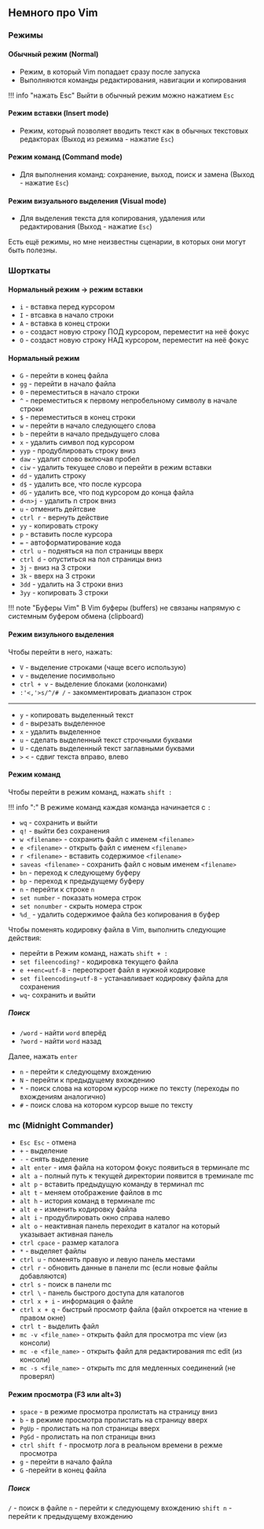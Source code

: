 ## Немного про Vim

### Режимы

#### Обычный режим (Normal)

- Режим, в который Vim попадает сразу после запуска
- Выполняются команды редактирования, навигации и копирования

!!! info "нажать Esc"
    Выйти в обычный режим можно нажатием `Esc`

#### Режим вставки (Insert mode)

- Режим, который позволяет вводить текст как в обычных текстовых редакторах (Выход из режима - нажатие `Esc`)

#### Режим команд (Command mode)

-  Для выполнения команд: сохранение, выход, поиск и замена (Выход - нажатие `Esc`)

#### Режим визуального выделения (Visual mode)

- Для выделения текста для копирования, удаления или редактирования (Выход - нажатие `Esc`)

Есть ещё режимы, но мне неизвестны сценарии, в которых они могут быть полезны.

### Шорткаты

#### Нормальный режим -> режим вставки

- `i` - вставка перед курсором
- `I` - втсавка в начало строки
- `A` - вставка в конец строки
- `o` - создаст новую строку ПОД курсором, переместит на неё фокус
- `O` - создаст новую строку НАД курсором, переместит на неё фокус

#### Нормальный режим

- `G` - перейти в конец файла 
- `gg` - перейти в начало файла
- `0` - переместиться в начало строки
- `^` - переместиться к первому непробельному символу в начале строки
- `$` - переместиться в конец строки
- `w` - перейти в начало следующего слова
- `b` - перейти в начало предыдущего слова 
- `x` - удалить символ под курсором
- `yyp` - продублировать строку вниз
- `daw` - удалит слово включая пробел
- `ciw` - удалить текущее слово и перейти в режим вставки
- `dd` - удалить строку 
- `d$` - удалить все, что после курсора
- `dG` - удалить все, что под курсором до конца файла
- `d<n>j` - удалить n строк вниз
- `u` - отменить дейтсвие
- `ctrl r` - вернуть действие
- `yy` - копировать строку
- `p` - вставить после курсора
- `=` - автоформатирование кода
- `ctrl u` - подняться на пол страницы вверх 
- `ctrl d` - опуститься на пол страницы вниз
- `3j` - вниз на 3 строки
- `3k` - вверх на 3 строки 
- `3dd` - удалить на 3 строки вниз
- `3yy` - копировать 3 строки 

!!! note "Буферы Vim"
    В Vim буферы (buffers) не связаны напрямую с системным буфером обмена (clipboard)

#### Режим визульного выделения

Чтобы перейти в него, нажать:

- `V` - выделение строками (чаще всего использую)
- `v` - выделение посимвольно
- `ctrl + v` - выделение блоками (колонками)
- `:'<,'>s/^/# /` - закомментировать диапазон строк
---

- `y` - копировать выделенный текст
- `d` - вырезать выделенное
- `x` - удалить выделенное
- `u` - сделать выделенный текст строчными буквами
- `U` - сделать выделенный текст заглавными буквами
- `>` `<` - сдвиг текста вправо, влево

#### Режим команд 

Чтобы перейти в режим команд, нажать `shift :` 

!!! info ":"
    В режиме команд каждая команда начинается с `:`

- `wq` - сохранить и выйти
- `q!` - выйти без сохранения
- `w <filename>` - сохранить файл с именем `<filename>`
- `e <filename>` - открыть файл с именем `<filename>`
- `r <filename>` - вставить содержимое `<filename>`
- `saveas <filename>` - сохранить файл с новым именем `<filename>`
- `bn` - переход к следующему буферу
- `bp` - переход к предыдущему буферу
- `n` - перейти к строке `n`
- `set number` - показать номера строк
- `set nonumber` - скрыть номера строк
- `%d_` - удалить содержимое файла без копирования в буфер

Чтобы поменять кодировку файла в Vim, выполнить следующие действия:

- перейти в Режим команд, нажать `shift + :`
- `set fileencoding?` - кодировка текущего файла
- `e ++enc=utf-8` - переоткроет файл в нужной кодировке 
- `set fileencoding=utf-8` - устанавливает кодировку файла для сохранения  
- `wq`- сохранить и выйти

##### Поиск 

- `/word` - найти `word` вперёд
- `?word` - найти `word` назад 

Далее, нажать `enter`

- `n` - перейти к следующему вхождению 
- `N` - перейти к предыдущему вхождению
- `*` - поиск слова на котором курсор ниже по тексту (переходы по вхождениям аналогично)
- `#` - поиск слова на котором курсор выше по тексту 

### mc (Midnight Commander)

- `Esc Esc` - отмена
- `+` - выделение
- `-` - снять выделение
- `alt enter` - имя файла на котором фокус появиться в терминале mc
- `alt a` - полный путь к текущей директории появится в треминале mc
- `alt p` - вставить предыдущую команду в терминал mc
- `alt t` - меняем отображение файлов в mc
- `alt h` - история команд в терминале mc 
- `alt e` - изменить кодировку файла
- `alt i` - продублировать окно справа налево
- `alt o` - неактивная панель переходит в каталог на который указывает активная панель
- `ctrl cpace` - размер каталога
- `*` - выделяет файлы
- `ctrl u` - поменять правую и левую панель местами
- `ctrl r` - обновить данные в панели mc (если новые файлы добавляются)
- `ctrl s` - поиск в панели mc
- `ctrl \` - панель быстрого доступа для каталогов
- `ctrl x + i` - информация о файле
- `ctrl x + q` - быстрый просмотр файла (файл откроется на чтение в правом окне)
- `ctrl t` - выделить файл
- `mc -v <file_name>` - открыть файл для просмотра mc view (из консоли)
- `mc -e <file_name>` - открыть файл для редактирования mc edit (из консоли)
- `mc -s <file_name>` - открыть mc для медленных соединений (не проверял) 

#### Режим просмотра (F3 или alt+3)
- `space` - в режиме просмотра пролистать на страницу вниз
- `b` - в режиме просмотра пролистать на страницу вверх
- `PgUp` - пролистать на пол страницы вверх 
- `PgGd` - пролистать на пол страницы вниз
- `ctrl shift f` - просмотр лога в реальном времени в режме просмотра
- `g` - перейти в начало файла 
- `G` -перейти в конец файла

##### Поиск

`/` - поиск в файле
`n` - перейти к следующему вхождению
`shift n` - перейти к предыдущему вхождению